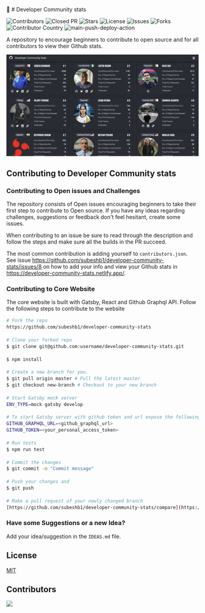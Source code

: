 🚀 # Developer Community stats

![Contributors](https://img.shields.io/github/contributors/subeshb1/developer-community-stats)
![Closed PR](https://img.shields.io/github/issues-pr-closed/subeshb1/developer-community-stats)
![Stars](https://img.shields.io/github/stars/subeshb1/developer-community-stats)
![License](https://img.shields.io/github/license/subeshb1/developer-community-stats)
![Issues](https://img.shields.io/github/issues/subeshb1/developer-community-stats)
![Forks](https://img.shields.io/github/forks/subeshb1/developer-community-stats)
![Contributor Country](https://img.shields.io/badge/ContributorsCountry-25%2B-red)
![main-push-deploy-action](https://github.com/subeshb1/developer-community-stats/workflows/main-push-deploy-action/badge.svg)


A repository to encourage beginners to contribute to open source and for all contributors to view their Github stats.

![stats](./stats.png)

## Contributing to Developer Community stats

### Contributing to Open issues and Challenges

The repository consists of Open issues encouraging beginners to take their first step to contribute to Open source. If you have any ideas regarding challenges, suggestions or feedback don't feel hesitant, create some issues.

When contributing to an issue be sure to read through the description and follow the steps and make sure all the builds in the PR succeed.

The most common contribution is adding yourself to `contributors.json`. See issue https://github.com/subeshb1/developer-community-stats/issues/8 on how to add your info and view your Github stats in https://developer-community-stats.netlify.app/.

### Contributing to Core Website

The core website is built with Gatsby, React and Github Graphql API. Follow the following steps to contribute to the website

```sh
# Fork the repo
https://github.com/subeshb1/developer-community-stats

# Clone your forked repo
$ git clone git@github.com:username/developer-community-stats.git

$ npm install

# Create a new branch for you.
$ git pull origin master # Pull the latest master
$ git checkout new-branch # Checkout to your new branch

# Start Gatsby mock server
ENV_TYPE=mock gatsby develop

# To start Gatsby server with github token and url expose the following variables
GITHUB_GRAPHQL_URL=<github_graphql_url>
GITHUB_TOKEN=<your_personal_access_token>

# Run tests
$ npm run test

# Commit the changes
$ git commit -m "Commit message"

# Push your changes and
$ git push

# Make a pull request of your newly changed branch
[https://github.com/subeshb1/developer-community-stats/compare](https://github.com/username/developer-community-stats/compare)
```

### Have some Suggestions or a new Idea?

Add your idea/suggestion in the `IDEAS.md` file.

## License

[MIT](https://github.com/subeshb1/developer-community-stats/blob/main/LICENSE)


## Contributors
<a href="https://github.com/subeshb1/developer-community-stats/graphs/contributors">
  <img src="https://contributors-img.web.app/image?repo=subeshb1/developer-community-stats" />
</a>
